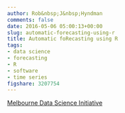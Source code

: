 ```yaml
---
author: Rob&nbsp;J&nbsp;Hyndman
comments: false
date: 2016-05-06 05:00:13+00:00
slug: automatic-forecasting-using-r
title: Automatic foRecasting using R
tags:
- data science
- forecasting
- R
- software
- time series
figshare: 3207754
---
```


[Melbourne Data Science Initiative](http://www.datasciencemelbourne.com/medascin2016/)

